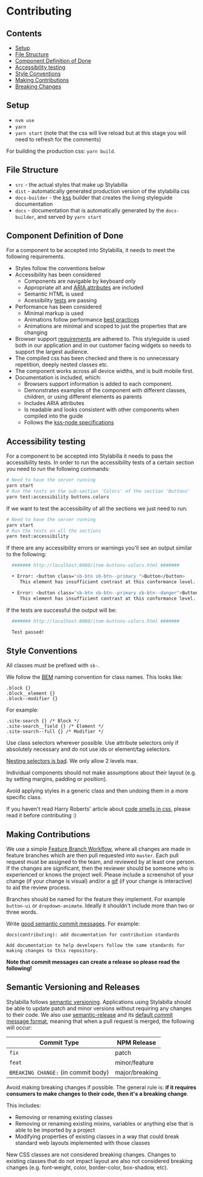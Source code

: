 # Contributing

## Contents
- [Setup](#setup)
- [File Structure](#file-structure)
- [Component Definition of Done](#component-definition-of-done)
- [Accessibility testing](#accessibility-testing)
- [Style Conventions](#style-conventions)
- [Making Contributions](#making-contributions)
- [Breaking Changes](#breaking-changes)

## Setup
- `nvm use`
- `yarn`
- `yarn start` (note that the css will live reload but at this stage you will need to refresh for the comments)

For building the production css: `yarn build`.

## File Structure
- `src` - the actual styles that make up Stylabilla
- `dist` - automatically generated production version of the stylabilla css
- `docs-builder` - the [kss](https://github.com/kss-node/kss-node) builder that creates the living styleguide documentation
- `docs` - documentation that is automatically generated by the `docs-builder`, and served by `yarn start`

## Component Definition of Done

For a component to be accepted into Stylabilla, it needs to meet the following requirements.
- Styles follow the conventions below
- Accessibility has been considered
    - Components are navigable by keyboard only
    - Appropriate alt and [ARIA attributes](https://w3c.github.io/using-aria/) are included
    - Semantic HTML is used
    - Acessibility [tests](#accessibility-testing) are passing
- Performance has been considered
    - Minimal markup is used
    - Animations follow performance [best practices](https://developers.google.com/web/fundamentals/design-and-ui/animations/animations-and-performance)
    - Animations are minimal and scoped to just the properties that are changing
- Browser support [requirements](https://usabilla.atlassian.net/wiki/display/DEV/Browser+Support+Strategy) are adhered to. This styleguide is used both in our application and in our customer facing widgets so needs to support the largest audience.
- The compiled css has been checked and there is no unnecessary repetition, deeply nested classes etc.
- The component works across all device widths, and is built mobile first.
- Documentation is included, which:
    - Browsers support information is added to each component.
    - Demonstrates examples of the component with different classes, children, or using different elements as parents
    - Includes ARIA attributes
    - Is readable and looks consistent with other components when compiled into the guide
    - Follows the [kss-node specifications](https://github.com/kss-node/kss/blob/spec/SPEC.md)

## Accessibility testing

For a component to be accepted into Stylabilla it needs to pass the accessibility tests.
In order to run the accessibility tests of a certain section you need to run the following commands:

```bash
# Need to have the server running
yarn start
# Run the tests on the sub-section 'Colors' of the section 'Buttons'
yarn test:accessibility buttons.colors
```

If we want to test the accessibility of all the sections we just need to run:

```bash
# Need to have the server running
yarn start
# Run the tests on all the sections
yarn test:accessibility
```

If there are any accessibility errors or warnings you'll see an output similar to the following:

```bash
  ####### http://localhost:8080/item-buttons-colors.html #######

  • Error: <button class="sb-btn sb-btn--primary ">Button</button>
     This element has insufficient contrast at this conformance level. Expected a contrast ratio of at least 4.5:1, but text in this element has a contrast ratio of 2.37:1. Recommendation: change background to #00728b.

  • Error: <button class="sb-btn sb-btn--primary sb-btn--danger">Button</button>
     This element has insufficient contrast at this conformance level. Expected a contrast ratio of at least 4.5:1, but text in this element has a contrast ratio of 2.06:1. Recommendation: change background to #686868.
```

If the tests are successful the output will be:

```bash
  ####### http://localhost:8080/item-buttons-colors.html #######

  Test passed!
```

## Style Conventions

All classes must be prefixed with `sb-`.

We follow the [BEM](https://csswizardry.com/2013/01/mindbemding-getting-your-head-round-bem-syntax/) naming convention for class names. This looks like:
```
.block {}
.block__element {}
.block--modifier {}
```

For example:
```
.site-search {} /* Block */
.site-search__field {} /* Element */
.site-search--full {} /* Modifier */
```

Use class selectors wherever possible. Use attribute selectors only if absolutely necessary and do not use ids or element/tag selectors.

[Nesting selectors is bad](http://markdotto.com/2015/07/20/css-nesting/). We only allow 2 levels max.

Individual components should not make assumptions about their layout (e.g. by setting margins, padding or position).

Avoid applying styles in a generic class and then undoing them in a more specific class.

If you haven't read Harry Roberts' article about [code smells in css](https://csswizardry.com/2012/11/code-smells-in-css/), please read it before contributing :)


## Making Contributions

We use a simple [Feature Branch Workflow](https://www.atlassian.com/git/tutorials/comparing-workflows#feature-branch-workflow), where all changes are made in feature branches which are then pull requested into `master`. Each pull request must be assigned to the team, and reviewed by at least one person. If the changes are significant, then the reviewer should be someone who is experienced or knows the project well. Please include a screenshot of your change (if your change is visual) and/or a [gif](http://recordit.co/) (if your change is interactive) to aid the review process.

Branches should be named for the feature they implement. For example `button-ui` or `dropdown-animate`. Ideally it shouldn't include more than two or three words.

Write [good semantic commit messages](https://github.com/angular/angular.js/blob/master/CONTRIBUTING.md#-git-commit-guidelines). For example:
```
docs(contributing): add documentation for contribution standards

Add documentation to help developers follow the same standards for making changes to this repository.
```
**Note that commit messages can create a release so please read the following!**

## Semantic Versioning and Releases

Stylabilla follows [semantic versioning](http://semver.org). Applications using Stylabilla should be able to update patch and minor versions without requiring any changes to their code.
We also use [semantic-release](https://github.com/semantic-release/semantic-release) and its [default commit message format](https://github.com/semantic-release/semantic-release#default-commit-message-format), meaning that when a pull request is merged, the following will occur:

Commit Type | NPM Release
--- | ---
`fix` | patch
`feat` | minor/feature
`BREAKING CHANGE:` (in commit body) | major/breaking

Avoid making breaking changes if possible. The general rule is: **if it requires consumers to make changes to their code, then it's a breaking change**.

This includes:

- Removing or renaming existing classes
- Removing or renaming existing mixins, variables or anything else that is able to be imported by a project
- Modifying properties of existing classes in a way that could break standard web layouts implemented with those classes

New CSS classes are not considered breaking changes. Changes to existing classes that do not impact layout are also not considered breaking changes (e.g. font-weight, color, border-color, box-shadow, etc).
